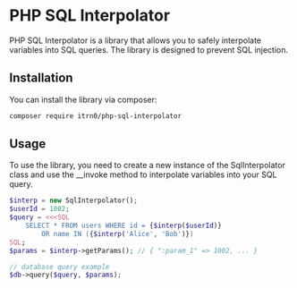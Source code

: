 # PHP SQL Interpolator

PHP SQL Interpolator is a library that allows you to safely interpolate variables into SQL queries. The library is designed to prevent SQL injection.

## Installation

You can install the library via composer:

```bash
composer require itrn0/php-sql-interpolator
```

## Usage

To use the library, you need to create a new instance of the SqlInterpolator class and use the __invoke method to interpolate variables into your SQL query.

```php
$interp = new SqlInterpolator();
$userId = 1002;
$query = <<<SQL
    SELECT * FROM users WHERE id = {$interp($userId)} 
        OR name IN ({$interp('Alice', 'Bob')})
SQL;
$params = $interp->getParams(); // { ":param_1" => 1002, ... }

// database query example
$db->query($query, $params);
```